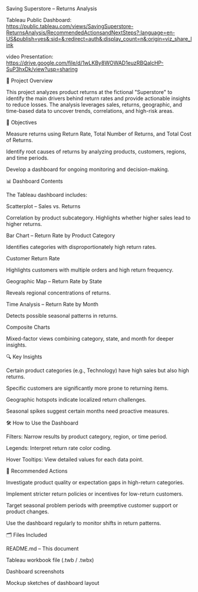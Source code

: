Saving Superstore – Returns Analysis

Tableau Public Dashboard: https://public.tableau.com/views/SavingSuperstore-ReturnsAnalysis/RecommendedActionsandNextSteps?:language=en-US&publish=yes&:sid=&:redirect=auth&:display_count=n&:origin=viz_share_link

video Presentation: https://drive.google.com/file/d/1wLKBy8WOWAD1euzRBQalcHP-SuP3hxDk/view?usp=sharing

📌 Project Overview

This project analyzes product returns at the fictional "Superstore" to identify the main drivers behind return rates and provide actionable insights to reduce losses. The analysis leverages sales, returns, geographic, and time-based data to uncover trends, correlations, and high-risk areas.

🎯 Objectives

Measure returns using Return Rate, Total Number of Returns, and Total Cost of Returns.

Identify root causes of returns by analyzing products, customers, regions, and time periods.

Develop a dashboard for ongoing monitoring and decision-making.

📊 Dashboard Contents

The Tableau dashboard includes:

Scatterplot – Sales vs. Returns

Correlation by product subcategory. Highlights whether higher sales lead to higher returns.

Bar Chart – Return Rate by Product Category

Identifies categories with disproportionately high return rates.

Customer Return Rate

Highlights customers with multiple orders and high return frequency.

Geographic Map – Return Rate by State

Reveals regional concentrations of returns.

Time Analysis – Return Rate by Month

Detects possible seasonal patterns in returns.

Composite Charts

Mixed-factor views combining category, state, and month for deeper insights.

🔍 Key Insights

Certain product categories (e.g., Technology) have high sales but also high returns.

Specific customers are significantly more prone to returning items.

Geographic hotspots indicate localized return challenges.

Seasonal spikes suggest certain months need proactive measures.

🛠 How to Use the Dashboard

Filters: Narrow results by product category, region, or time period.

Legends: Interpret return rate color coding.

Hover Tooltips: View detailed values for each data point.

📌 Recommended Actions

Investigate product quality or expectation gaps in high-return categories.

Implement stricter return policies or incentives for low-return customers.

Target seasonal problem periods with preemptive customer support or product changes.

Use the dashboard regularly to monitor shifts in return patterns.

🗂 Files Included

README.md – This document

Tableau workbook file (.twb / .twbx)

Dashboard screenshots

Mockup sketches of dashboard layout

